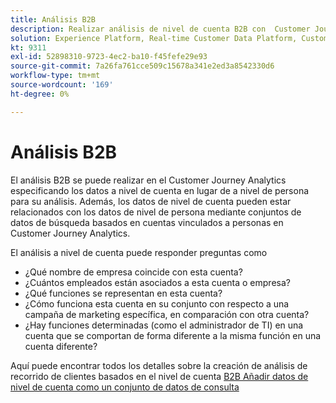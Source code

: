 ```yaml
---
title: Análisis B2B
description: Realizar análisis de nivel de cuenta B2B con ​ Customer Journey Analytics.
solution: Experience Platform, Real-time Customer Data Platform, Customer Journey Analytics
kt: 9311
exl-id: 52898310-9723-4ec2-ba10-f45fefe29e93
source-git-commit: 7a26fa761cce509c15678a341e2ed3a8542330d6
workflow-type: tm+mt
source-wordcount: '169'
ht-degree: 0%

---
```


# Análisis B2B

El análisis B2B se puede realizar en el Customer Journey Analytics especificando los datos a nivel de cuenta en lugar de a nivel de persona para su análisis. Además, los datos de nivel de cuenta pueden estar relacionados con los datos de nivel de persona mediante conjuntos de datos de búsqueda basados en cuentas vinculados a personas en Customer Journey Analytics.

El análisis a nivel de cuenta puede responder preguntas como

* ¿Qué nombre de empresa coincide con esta cuenta?
* ¿Cuántos empleados están asociados a esta cuenta o empresa?
* ¿Qué funciones se representan en esta cuenta?
* ¿Cómo funciona esta cuenta en su conjunto con respecto a una campaña de marketing específica, en comparación con otra cuenta?
* ¿Hay funciones determinadas (como el administrador de TI) en una cuenta que se comportan de forma diferente a la misma función en una cuenta diferente?

Aquí puede encontrar todos los detalles sobre la creación de análisis de recorrido de clientes basados en el nivel de cuenta [B2B Añadir datos de nivel de cuenta como un conjunto de datos de consulta](https://experienceleague.adobe.com/docs/analytics-platform/using/cja-usecases/b2b.html?lang=en)
